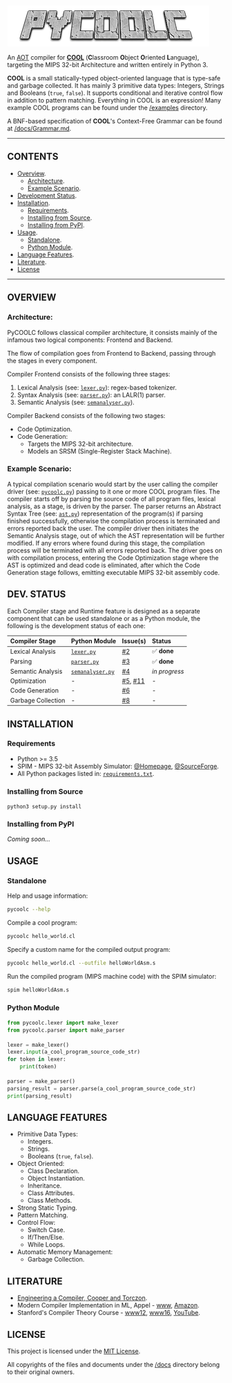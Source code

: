 ![PyCOOLC](misc/pycoolc_logo.png)

An [AOT](https://en.wikipedia.org/wiki/Ahead-of-time_compilation) compiler for **[COOL](https://en.wikipedia.org/wiki/Cool_(programming_language))** (**C**lassroom **O**bject **O**riented **L**anguage), targeting the MIPS 32-bit Architecture and written entirely in Python 3.

**COOL** is a small statically-typed object-oriented language that is type-safe and garbage collected. It has mainly 3 primitive data types: Integers, Strings and Booleans (`true`, `false`). It supports conditional and iterative control flow in addition to pattern matching. Everything in COOL is an expression! Many example COOL programs can be found under the [/examples](/examples/README.md) directory.

A BNF-based specification of **COOL**'s Context-Free Grammar can be found at [/docs/Grammar.md](/docs/Grammar.md).


------------------------------

## CONTENTS

  * [Overview](#overview).
    + [Architecture](#architecture).
    + [Example Scenario](#example-scenario).
  * [Development Status](#dev-status).
  * [Installation](#installation).
    + [Requirements](#requirements).
    + [Installing from Source](#installing-from-source).
    + [Installing from PyPI](#installing-from-pypi).
  * [Usage](#usage).
    + [Standalone](#standalone).
    + [Python Module](#python-module).
  * [Language Features](#language-features).
  * [Literature](#literature).
  * [License](#license)

------------------------------


## OVERVIEW

### Architecture:

PyCOOLC follows classical compiler architecture, it consists mainly of the infamous two logical components: Frontend and Backend.

The flow of compilation goes from Frontend to Backend, passing through the stages in every component.

Compiler Frontend consists of the following three stages:
 
  1. Lexical Analysis (see: [`lexer.py`](/pycoolc/lexer.py)): regex-based tokenizer.
  2. Syntax Analysis (see: [`parser.py`](/pycoolc/parser.py)): an LALR(1) parser.
  3. Semantic Analysis (see: [`semanalyser.py`](/pycoolc/semanalyser.py)).

Compiler Backend consists of the following two stages:

  * Code Optimization.
  * Code Generation:
    + Targets the MIPS 32-bit architecture.
    + Models an SRSM (Single-Register Stack Machine).

### Example Scenario:

A typical compilation scenario would start by the user calling the compiler driver (see: [`pycoolc.py`](/pycoolc/pycoolc.py)) passing to it one or more COOL program files. The compiler starts off by parsing the source code of all program files, lexical analysis, as a stage, is driven by the parser. The parser returns an Abstract Syntax Tree (see: [`ast.py`](/pycoolc/ast.py)) representation of the program(s) if parsing finished successfully, otherwise the compilation process is terminated and errors reported back the user. The compiler driver then initiates the Semantic Analysis stage, out of which the AST representation will be further modified. If any errors where found during this stage, the compilation process will be terminated with all errors reported back. The driver goes on with compilation process, entering the Code Optimization stage where the AST is optimized and dead code is eliminated, after which the Code Generation stage follows, emitting executable MIPS 32-bit assembly code.


## DEV. STATUS

Each Compiler stage and Runtime feature is designed as a separate component that can be used standalone or as a Python module, the following is the development status of each one:

| Compiler Stage     | Python Module                         | Issue(s)                                                | Status                      |
|:-------------------|:--------------------------------------|:--------------------------------------------------------|:----------------------------|
| Lexical Analysis   | [`lexer.py`](/pycoolc/lexer.py)       | [#2](https://git.io/vr1gx)                              | :white_check_mark: **done** |
| Parsing            | [`parser.py`](/pycoolc/parser.py)     | [#3](https://git.io/vr12k)                              | :white_check_mark: **done** |
| Semantic Analysis  | [`semanalyser.py`](/pycoolc/semanalyser.py) | [#4](https://git.io/vr12O)                        | *in progress*               |
| Optimization       | -                                     | [#5](https://git.io/vr1Vd), [#11](https://git.io/vKHuH) | -                           | 
| Code Generation    | -                                     | [#6](https://git.io/vr1VA)                              | -                           |
| Garbage Collection | -                                     | [#8](https://git.io/vof6z)                              | -                           |


## INSTALLATION

### Requirements

 * Python >= 3.5
 * SPIM - MIPS 32-bit Assembly Simulator: [@Homepage](http://spimsimulator.sourceforge.net), [@SourceForge](https://sourceforge.net/projects/spimsimulator/files/).
 * All Python packages listed in: [`requirements.txt`](requirements.txt).

### Installing from Source

```
python3 setup.py install
```

### Installing from PyPI

_Coming soon..._


## USAGE

### Standalone

Help and usage information:

```bash
pycoolc --help
```

Compile a cool program:

```bash
pycoolc hello_world.cl
```

Specify a custom name for the compiled output program:

```bash
pycoolc hello_world.cl --outfile helloWorldAsm.s
```

Run the compiled program (MIPS machine code) with the SPIM simulator:

```bash
spim helloWorldAsm.s
```


### Python Module

```python
from pycoolc.lexer import make_lexer
from pycoolc.parser import make_parser

lexer = make_lexer()
lexer.input(a_cool_program_source_code_str)
for token in lexer:
    print(token)
    
parser = make_parser()
parsing_result = parser.parse(a_cool_program_source_code_str)
print(parsing_result)
```


## LANGUAGE FEATURES

  * Primitive Data Types:
    + Integers.
    + Strings.
    + Booleans (`true`, `false`).
  * Object Oriented:
    + Class Declaration.
    + Object Instantiation.
    + Inheritance.
    + Class Attributes.
    + Class Methods.
  * Strong Static Typing.
  * Pattern Matching.
  * Control Flow:
    + Switch Case.
    + If/Then/Else.
    + While Loops.
  * Automatic Memory Management:
    + Garbage Collection.


## LITERATURE

  * [Engineering a Compiler, Cooper and Torczon](https://www.amazon.com/dp/012088478X).
  * Modern Compiler Implementation in ML, Appel - [www](https://www.cs.princeton.edu/~appel/modern/ml/), [Amazon](https://www.amazon.com/dp/0521607647).
  * Stanford's Compiler Theory Course - [www12](https://web.stanford.edu/class/archive/cs/cs143/cs143.1128/), [www16](http://web.stanford.edu/class/cs143/), [YouTube](https://www.youtube.com/playlist?list=PL1idwzuAUHH7udfTqaI1f2twHwJZx_Sx3).


## LICENSE

This project is licensed under the [MIT License](LICENSE).

All copyrights of the files and documents under the [/docs](/docs) directory belong to their original owners.

